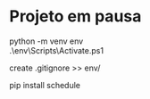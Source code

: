 # Projeto em pausa

python -m venv env  
.\env\Scripts\Activate.ps1

create .gitignore >> env/

pip install schedule

